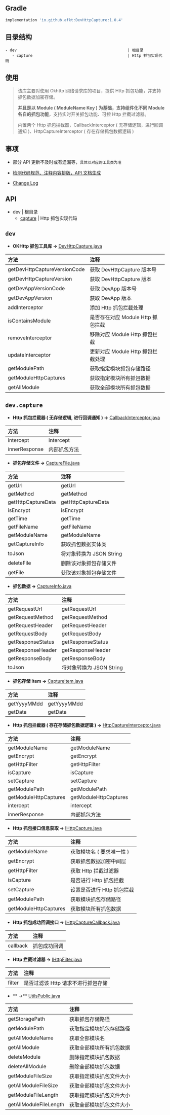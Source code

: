 
## Gradle

```gradle
implementation 'io.github.afkt:DevHttpCapture:1.0.4'
```

## 目录结构

```
- dev                                                 | 根目录
   - capture                                          | Http 抓包实现代码
```


## 使用

> 该库主要对使用 Okhttp 网络请求库的项目，提供 Http 抓包功能，并支持抓包数据加密存储。
>
> **并且是以 Module ( ModuleName Key ) 为基础，支持组件化不同 Module 各自的抓包功能**，支持实时开关抓包功能、可控 Http 拦截过滤器。
>
> 内置两个 Http 抓包拦截器，CallbackInterceptor ( 无存储逻辑，进行回调通知 )、HttpCaptureInterceptor ( 存在存储抓包数据逻辑 )

## 事项

- 部分 API 更新不及时或有遗漏等，`具体以对应的工具类为准`

- [检测代码规范、注释内容排版，API 文档生成](https://github.com/afkT/JavaDoc)

- [Change Log](https://github.com/afkT/DevUtils/blob/master/lib/DevHttpCapture/CHANGELOG.md)

## API


- dev                                                 | 根目录
   - [capture](#devcapture)                           | Http 抓包实现代码


## <span id="dev">**`dev`**</span>


* **OKHttp 抓包工具库 ->** [DevHttpCapture.java](https://github.com/afkT/DevUtils/blob/master/lib/DevHttpCapture/src/main/java/dev/DevHttpCapture.java)

| 方法 | 注释 |
| :- | :- |
| getDevHttpCaptureVersionCode | 获取 DevHttpCapture 版本号 |
| getDevHttpCaptureVersion | 获取 DevHttpCapture 版本 |
| getDevAppVersionCode | 获取 DevApp 版本号 |
| getDevAppVersion | 获取 DevApp 版本 |
| addInterceptor | 添加 Http 抓包拦截处理 |
| isContainsModule | 是否存在对应 Module Http 抓包拦截 |
| removeInterceptor | 移除对应 Module Http 抓包拦截 |
| updateInterceptor | 更新对应 Module Http 抓包拦截处理 |
| getModulePath | 获取指定模块抓包存储路径 |
| getModuleHttpCaptures | 获取指定模块所有抓包数据 |
| getAllModule | 获取全部模块所有抓包数据 |


## <span id="devcapture">**`dev.capture`**</span>


* **Http 抓包拦截器 ( 无存储逻辑, 进行回调通知 ) ->** [CallbackInterceptor.java](https://github.com/afkT/DevUtils/blob/master/lib/DevHttpCapture/src/main/java/dev/capture/CallbackInterceptor.java)

| 方法 | 注释 |
| :- | :- |
| intercept | intercept |
| innerResponse | 内部抓包方法 |


* **抓包存储文件 ->** [CaptureFile.java](https://github.com/afkT/DevUtils/blob/master/lib/DevHttpCapture/src/main/java/dev/capture/CaptureFile.java)

| 方法 | 注释 |
| :- | :- |
| getUrl | getUrl |
| getMethod | getMethod |
| getHttpCaptureData | getHttpCaptureData |
| isEncrypt | isEncrypt |
| getTime | getTime |
| getFileName | getFileName |
| getModuleName | getModuleName |
| getCaptureInfo | 获取抓包数据实体类 |
| toJson | 将对象转换为 JSON String |
| deleteFile | 删除该对象抓包存储文件 |
| getFile | 获取该对象抓包存储文件 |


* **抓包数据 ->** [CaptureInfo.java](https://github.com/afkT/DevUtils/blob/master/lib/DevHttpCapture/src/main/java/dev/capture/CaptureInfo.java)

| 方法 | 注释 |
| :- | :- |
| getRequestUrl | getRequestUrl |
| getRequestMethod | getRequestMethod |
| getRequestHeader | getRequestHeader |
| getRequestBody | getRequestBody |
| getResponseStatus | getResponseStatus |
| getResponseHeader | getResponseHeader |
| getResponseBody | getResponseBody |
| toJson | 将对象转换为 JSON String |


* **抓包存储 Item ->** [CaptureItem.java](https://github.com/afkT/DevUtils/blob/master/lib/DevHttpCapture/src/main/java/dev/capture/CaptureItem.java)

| 方法 | 注释 |
| :- | :- |
| getYyyyMMdd | getYyyyMMdd |
| getData | getData |


* **Http 抓包拦截器 ( 存在存储抓包数据逻辑 ) ->** [HttpCaptureInterceptor.java](https://github.com/afkT/DevUtils/blob/master/lib/DevHttpCapture/src/main/java/dev/capture/HttpCaptureInterceptor.java)

| 方法 | 注释 |
| :- | :- |
| getModuleName | getModuleName |
| getEncrypt | getEncrypt |
| getHttpFilter | getHttpFilter |
| isCapture | isCapture |
| setCapture | setCapture |
| getModulePath | getModulePath |
| getModuleHttpCaptures | getModuleHttpCaptures |
| intercept | intercept |
| innerResponse | 内部抓包方法 |


* **Http 抓包接口信息获取 ->** [IHttpCapture.java](https://github.com/afkT/DevUtils/blob/master/lib/DevHttpCapture/src/main/java/dev/capture/IHttpCapture.java)

| 方法 | 注释 |
| :- | :- |
| getModuleName | 获取模块名 ( 要求唯一性 ) |
| getEncrypt | 获取抓包数据加密中间层 |
| getHttpFilter | 获取 Http 拦截过滤器 |
| isCapture | 是否进行 Http 抓包拦截 |
| setCapture | 设置是否进行 Http 抓包拦截 |
| getModulePath | 获取模块抓包存储路径 |
| getModuleHttpCaptures | 获取模块所有抓包数据 |


* **Http 抓包成功回调接口 ->** [IHttpCaptureCallback.java](https://github.com/afkT/DevUtils/blob/master/lib/DevHttpCapture/src/main/java/dev/capture/IHttpCaptureCallback.java)

| 方法 | 注释 |
| :- | :- |
| callback | 抓包成功回调 |


* **Http 拦截过滤器 ->** [IHttpFilter.java](https://github.com/afkT/DevUtils/blob/master/lib/DevHttpCapture/src/main/java/dev/capture/IHttpFilter.java)

| 方法 | 注释 |
| :- | :- |
| filter | 是否过滤该 Http 请求不进行抓包存储 |


* ** ->** [UtilsPublic.java](https://github.com/afkT/DevUtils/blob/master/lib/DevHttpCapture/src/main/java/dev/capture/UtilsPublic.java)

| 方法 | 注释 |
| :- | :- |
| getStoragePath | 获取抓包存储路径 |
| getModulePath | 获取指定模块抓包存储路径 |
| getAllModuleName | 获取全部模块名 |
| getAllModule | 获取全部模块所有抓包数据 |
| deleteModule | 删除指定模块抓包数据 |
| deleteAllModule | 删除全部模块抓包数据 |
| getModuleFileSize | 获取指定模块抓包文件大小 |
| getAllModuleFileSize | 获取全部模块抓包文件大小 |
| getModuleFileLength | 获取指定模块抓包文件大小 |
| getAllModuleFileLength | 获取全部模块抓包文件大小 |